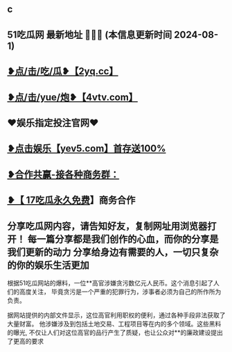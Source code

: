 c
 -------------------------------------
51吃瓜网 最新地址 🍉🍉🍉 (本信息更新时间 2024-08-1)
-----------------------------------------
<a href="https://2yq.cc">❥点/击/吃/瓜❥【2yq.cc】</a>
-----------------------------------------
<a href="https://4vtv.com">❥点/击/yue/炮❥【4vtv.com】</a> 
-----------------------------------------
♥️娱乐指定投注官网♥️
-----------------------------------------
<a href="https://yev5.com ">❥点击娱乐【yev5.com】首存送100%
 -------------------------------------
❥合作共赢-接各种商务群：
 -------------------------------------
❥【 <a href="https://t.me/GM_51cg1">17吃瓜永久免费</a>】商务合作
 -------------------------------------
分享吃瓜网内容，请告知好友，复制网址用浏览器打开！ 每一篇分享都是我们创作的心血，而你的分享是我们更新的动力
分享给身边有需要的人，一切只复杂的你的娱乐生活更加
 ------------------------------------
根据51吃瓜网站的爆料，一位**高官涉嫌贪污数亿元人民币。这个消息引起了人们的高度关注，
毕竟贪污是一个严重的犯罪行为，涉事者必须为自己的所作所为负责。

据网站提供的内部文件显示，这位高官利用职权的便利，通过各种手段非法获取了大量财富。
他涉嫌涉及到包括土地交易、工程项目等在内的多个领域。这些黑料的曝光,
不仅让人们对这位高官的品行产生了质疑，也让公众对**的廉政建设提出了更高的要求
